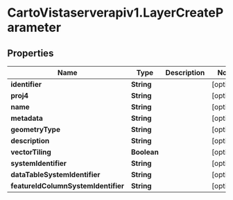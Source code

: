 # CartoVistaserverapiv1.LayerCreateParameter

## Properties
Name | Type | Description | Notes
------------ | ------------- | ------------- | -------------
**identifier** | **String** |  | [optional] 
**proj4** | **String** |  | [optional] 
**name** | **String** |  | [optional] 
**metadata** | **String** |  | [optional] 
**geometryType** | **String** |  | [optional] 
**description** | **String** |  | [optional] 
**vectorTiling** | **Boolean** |  | [optional] 
**systemIdentifier** | **String** |  | [optional] 
**dataTableSystemIdentifier** | **String** |  | [optional] 
**featureIdColumnSystemIdentifier** | **String** |  | [optional] 


